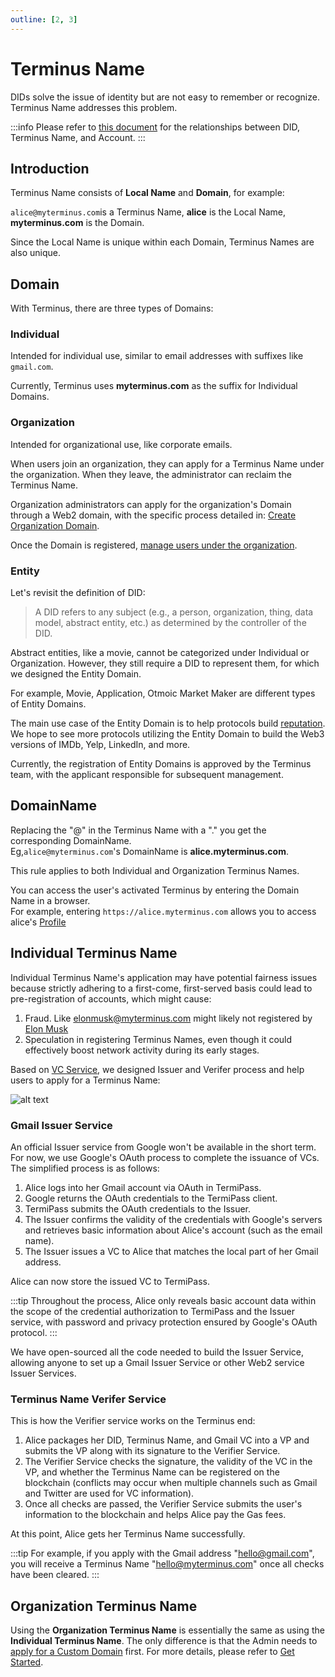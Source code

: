 ```yaml
---
outline: [2, 3]
---
```


# Terminus Name

DIDs solve the issue of identity but are not easy to remember or recognize. Terminus Name addresses this problem.


:::info
Please refer to [this document](../../how-to/termipass/account/index.md#stage-of-account) for the relationships between DID, Terminus Name, and Account.
:::

## Introduction

Terminus Name consists of **Local Name** and **Domain**, for example:

`alice@myterminus.com`is a Terminus Name, **alice** is the Local Name, **myterminus.com** is the Domain.

Since the Local Name is unique within each Domain, Terminus Names are also unique.

## Domain

With Terminus, there are three types of Domains:

### Individual

Intended for individual use, similar to email addresses with suffixes like `gmail.com`.

Currently, Terminus uses **myterminus.com** as the suffix for Individual Domains.


### Organization

Intended for organizational use, like corporate emails.

When users join an organization, they can apply for a Terminus Name under the organization. When they leave, the administrator can reclaim the Terminus Name.

Organization administrators can apply for the organization's Domain through a Web2 domain, with the specific process detailed in: [Create Organization Domain](../../how-to/space/domain/host-domain.md).

Once the Domain is registered, [manage users under the organization](../../developer/contribute/snowinning/contract-manager.md).

### Entity

Let's revisit the definition of DID:

> A DID refers to any
> subject (e.g., a person, organization, thing, data model, abstract entity, etc.)
> as determined by the controller of the DID.

Abstract entities, like a movie, cannot be categorized under Individual or Organization. However, they still require a DID to represent them, for which we designed the Entity Domain. 

For example, Movie, Application, Otmoic Market Maker are different types of Entity Domains.

The main use case of the Entity Domain is to help protocols build [reputation](./concepts.md#reputation). We hope to see more protocols utilizing the Entity Domain to build the Web3 versions of IMDb, Yelp, LinkedIn, and more.

Currently, the registration of Entity Domains is approved by the Terminus team, with the applicant responsible for subsequent management.

## DomainName

Replacing the "@" in the Terminus Name with a "." you get the corresponding DomainName.<br>
Eg,`alice@myterminus.com`'s DomainName is **alice.myterminus.com**.

This rule applies to both Individual and Organization Terminus Names.

You can access the user's activated Terminus by entering the Domain Name in a browser.<br>
For example, entering `https://alice.myterminus.com` allows you to access alice's [Profile](../../how-to/terminus/profile.md)

## Individual Terminus Name

Individual Terminus Name's application may have potential fairness issues because strictly adhering to a first-come, first-served basis could lead to pre-registration of accounts, which might cause:

1. Fraud. Like elonmusk@myterminus.com might likely not registered by [Elon Musk](https://twitter.com/elonmusk)
2. Speculation in registering Terminus Names, even though it could effectively boost network activity during its early stages.

Based on [VC Service](../../developer/contribute/snowinning/vc.md), we designed Issuer and Verifer process and help users to apply for a Terminus Name:

![alt text](/images/overview/snowinning/image1.jpeg)

### Gmail Issuer Service

An official Issuer service from Google won't be available in the short term. For now, we use Google's OAuth process to complete the issuance of VCs. The simplified process is as follows:

1. Alice logs into her Gmail account via OAuth in TermiPass.
2. Google returns the OAuth credentials to the TermiPass client.
3. TermiPass submits the OAuth credentials to the Issuer.
4. The Issuer confirms the validity of the credentials with Google's servers and retrieves basic information about Alice's account (such as the email name).
5. The Issuer issues a VC to Alice that matches the local part of her Gmail address.

Alice can now store the issued VC to TermiPass.

:::tip
Throughout the process, Alice only reveals basic account data within the scope of the credential authorization to TermiPass and the Issuer service, with password and privacy protection ensured by Google's OAuth protocol.
:::

We have open-sourced all the code needed to build the Issuer Service, allowing anyone to set up a Gmail Issuer Service or other Web2 service Issuer Services.

### Terminus Name Verifer Service

This is how the Verifier service works on the Terminus end:

1. Alice packages her DID, Terminus Name, and Gmail VC into a VP and submits the VP along with its signature to the Verifier Service.
2. The Verifier Service checks the signature, the validity of the VC in the VP, and whether the Terminus Name can be registered on the blockchain (conflicts may occur when multiple channels such as Gmail and Twitter are used for VC information).
3. Once all checks are passed, the Verifier Service submits the user's information to the blockchain and helps Alice pay the Gas fees.

At this point, Alice gets her Terminus Name successfully.

:::tip
For example, if you apply with the Gmail address "hello@gmail.com", you will receive a Terminus Name "hello@myterminus.com" once all checks have been cleared.
:::

## Organization Terminus Name

Using the **Organization Terminus Name** is essentially the same as using the **Individual Terminus Name**. The only difference is that the Admin needs to [apply for a Custom Domain](../../how-to/space/domain/host-domain.md) first. For more details, please refer to [Get Started](../introduction/getting-started.md).
